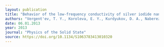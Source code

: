 ```yaml
---
layout: publication
title: "Behavior of the low-frequency conductivity of silver iodide nanocomposites in the superionic phase transition region"
authors: "Vergent'ev, T. Y., Koroleva, E. Y., Kurdyukov, D. A., Naberezhnov, A. A., & Filimonov, A. V."
date: 06.01.2013
year: 2013
journal: "Physics of the Solid State"
source: https://doi.org/10.1134/S1063783413010320
---
```

